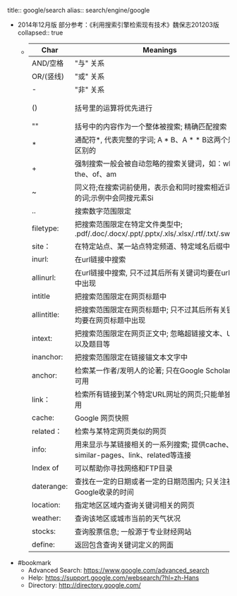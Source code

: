 title:: google/search
alias:: search/engine/google

- 2014年12月版 部分参考：《利用搜索引擎检索现有技术》魏保志201203版
  collapsed:: true
  - | Char        | Meanings                                                     | Case                              |
    | ----------- | ------------------------------------------------------------ | --------------------------------- |
    | AND/空格    | "与" 关系                                                    | 云计算 分布式计算                 |
    | OR/(竖线)   | "或" 关系                                                    | 图片 \ 写真                       |
    | -           | "非" 关系                                                    | 神雕侠侣 -游戏                    |
    | ()          | 括号里的运算将优先进行                                       | 电子商务 AND (云计算 -分布式计算) |
    | ""          | 括号中的内容作为一个整体被搜索; 精确匹配搜索                 | “智能天线”                        |
    | *           | 通配符*, 代表完整的字词; A * B、A * * B这两个是有区别的      | Flower  * pots /Flower * * pots   |
    | +           | 强制搜索一般会被自动忽略的搜索关键词，如：who、the、of、am   | +B                                |
    | ~           | 同义符;在搜索词前使用，表示会和同时搜索相近词义的词;示例中会同搜元素Si | ~  silicon                        |
    | ..          | 搜索数字范围限定                                             | 手机 价格2000..5000               |
    | filetype:   | 把搜索范围限定在特定文件类型中; .pdf/.doc/.docx/.ppt/.pptx/.xls/.xlsx/.rtf/.txt/.swf/.ps | 霍金 黑洞filetype:pdf             |
    | site：      | 在特定站点、某一站点特定频道、特定域名后缀中搜索             | 科技 site:news.163.com            |
    | inurl:      | 在url链接中搜索                                              | inurl:jiqiao  photoshop           |
    | allinurl:   | 在url链接中搜索, 只不过其后所有关键词均要在url链接中出现     | allinurl:jiqiao  photoshop        |
    | intitle     | 把搜索范围限定在网页标题中                                   | 商业 intitle:超级女声             |
    | allintitle: | 把搜索范围限定在网页标题中; 只不过其后所有关键词均要在网页标题中出现 | allintitle:超级女声 张靓颖        |
    | intext:     | 把搜索范围限定在网页正文中; 忽略超链接文本、URL以及题目等    |                                   |
    | inanchor:   | 把搜索范围限定在链接锚文本文字中                             | inanchor:吴清源                   |
    | anchor:     | 检索某一作者/发明人的论著; 只在Google Scholar中可用          | anchor:/作者:                     |
    | link：      | 检索所有链接到某个特定URL网址的网页;只能单独使用             | link:163.com                      |
    | cache:      | Google 网页快照                                              |                                   |
    | related：   | 检索与某特定网页类似的网页                                   | related:www.163.com/index.shtml   |
    | info:       | 用来显示与某链接相关的一系列搜索; 提供cache、similar-pages、link、related等连接 | info:www.sina.com.cn              |
    | Index  of   | 可以帮助你寻找网络和FTP目录                                  | index  of mp3                     |
    | daterange:  | 查找在一定的日期或者一定的日期范围内; 只关注被Google收录的时间 |                                   |
    | location:   | 指定地区区域内查询关键词相关的网页                           | wow  gold location:France         |
    | weather:    | 查询该地区或城市当前的天气状况                               | weather:北京                      |
    | stocks:     | 查询股票信息; 一般源于专业财经网站                           | stocks:比亚迪                     |
    | define:     | 返回包含查询关键词定义的网面                                 | define:  暗网                     |
- #bookmark
  - Advanced Search: https://www.google.com/advanced_search
  - Help: https://support.google.com/websearch/?hl=zh-Hans
  - Directory: http://directory.google.com/